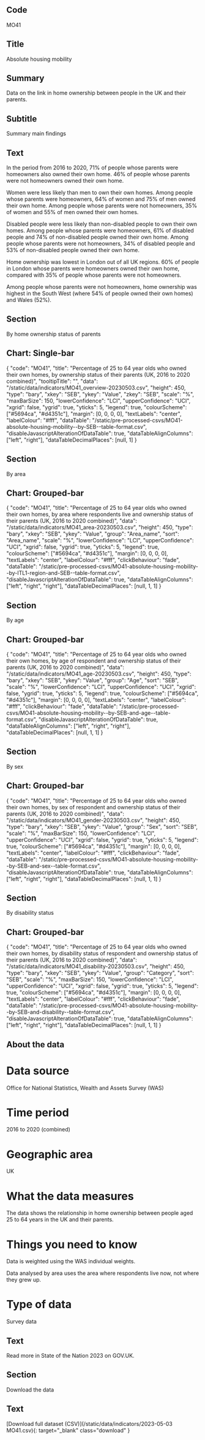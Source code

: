 ## Code
MO41

## Title
Absolute housing mobility

## Summary
Data on the link in home ownership between people in the UK and their parents.

## Subtitle
Summary main findings

## Text
In the period from 2016 to 2020, 71% of people whose parents were homeowners also owned their own home. 46% of people whose parents were not homeowners owned their own home.

Women were less likely than men to own their own homes. Among people whose parents were homeowners, 64% of women and 75% of men owned their own home. Among people whose parents were not homeowners, 35% of women and 55% of men owned their own homes.

Disabled people were less likely than non-disabled people to own their own homes. Among people whose parents were homeowners, 61% of disabled people and 74% of non-disabled people owned their own home. Among people whose parents were not homeowners, 34% of disabled people and 53% of non-disabled people owned their own home.

Home ownership was lowest in London out of all UK regions. 60% of people in London whose parents were homeowners owned their own home, compared with 35% of people whose parents were not homeowners.

Among people whose parents were not homeowners, home ownership was highest in the South West (where 54% of people owned their own homes) and Wales (52%).

## Section
By home ownership status of parents

## Chart: Single-bar
{
    "code": "MO41",
    "title": "Percentage of 25 to 64 year olds who owned their own homes, by ownership status of their parents (UK, 2016 to 2020 combined)",
    "tooltipTitle": "",
    "data": "/static/data/indicators/MO41_overview-20230503.csv",
    "height": 450,
    "type": "bary",
    "xkey": "SEB",
    "ykey": "Value",
    "zkey": "SEB",
    "scale": "%",
    "maxBarSize": 150,
    "lowerConfidence": "LCI",
    "upperConfidence": "UCI",
    "xgrid": false,
    "ygrid": true,
    "yticks": 5,
    "legend": true,
    "colourScheme": ["#5694ca", "#d4351c"],
    "margin": [0, 0, 0, 0],
    "textLabels": "center",
    "labelColour": "#fff",
    "dataTable": "/static/pre-processed-csvs/MO41-absolute-housing-mobility--by-SEB--table-format.csv",
    "disableJavascriptAlterationOfDataTable": true,
    "dataTableAlignColumns": ["left", "right"],
    "dataTableDecimalPlaces": [null, 1]
}

## Section
By area

## Chart: Grouped-bar
{
    "code": "MO41",
    "title": "Percentage of 25 to 64 year olds who owned their own homes, by area where respondents live and ownership status of their parents (UK, 2016 to 2020 combined)",
    "data": "/static/data/indicators/MO41_area-20230503.csv",
    "height": 450,
    "type": "bary",
    "xkey": "SEB",
    "ykey": "Value",
    "group": "Area_name",
    "sort": "Area_name",
    "scale": "%",
    "lowerConfidence": "LCI",
    "upperConfidence": "UCI",
    "xgrid": false,
    "ygrid": true,
    "yticks": 5,
    "legend": true,
    "colourScheme": ["#5694ca", "#d4351c"],
    "margin": [0, 0, 0, 0],
    "textLabels": "center",
    "labelColour": "#fff",
    "clickBehaviour": "fade",
    "dataTable": "/static/pre-processed-csvs/MO41-absolute-housing-mobility--by-ITL1-region-and-SEB--table-format.csv",
    "disableJavascriptAlterationOfDataTable": true,
    "dataTableAlignColumns": ["left", "right", "right"],
    "dataTableDecimalPlaces": [null, 1, 1]
}

## Section
By age

## Chart: Grouped-bar
{
    "code": "MO41",
    "title": "Percentage of 25 to 64 year olds who owned their own homes, by age of respondent and ownership status of their parents (UK, 2016 to 2020 combined)",
    "data": "/static/data/indicators/MO41_age-20230503.csv",
    "height": 450,
    "type": "bary",
    "xkey": "SEB",
    "ykey": "Value",
    "group": "Age",
    "sort": "SEB",
    "scale": "%",
    "lowerConfidence": "LCI",
    "upperConfidence": "UCI",
    "xgrid": false,
    "ygrid": true,
    "yticks": 5,
    "legend": true,
    "colourScheme": ["#5694ca", "#d4351c"],
    "margin": [0, 0, 0, 0],
    "textLabels": "center",
    "labelColour": "#fff",
    "clickBehaviour": "fade",
    "dataTable": "/static/pre-processed-csvs/MO41-absolute-housing-mobility--by-SEB-and-age--table-format.csv",
    "disableJavascriptAlterationOfDataTable": true,
    "dataTableAlignColumns": ["left", "right", "right"],
    "dataTableDecimalPlaces": [null, 1, 1]
}

## Section
By sex

## Chart: Grouped-bar
{
    "code": "MO41",
    "title": "Percentage of 25 to 64 year olds who owned their own homes, by sex of respondent and ownership status of their parents (UK, 2016 to 2020 combined)",
    "data": "/static/data/indicators/MO41_gender-20230503.csv",
    "height": 450,
    "type": "bary",
    "xkey": "SEB",
    "ykey": "Value",
    "group": "Sex",
    "sort": "SEB",
    "scale": "%",
    "maxBarSize": 150,
    "lowerConfidence": "LCI",
    "upperConfidence": "UCI",
    "xgrid": false,
    "ygrid": true,
    "yticks": 5,
    "legend": true,
    "colourScheme": ["#5694ca", "#d4351c"],
    "margin": [0, 0, 0, 0],
    "textLabels": "center",
    "labelColour": "#fff",
    "clickBehaviour": "fade",
    "dataTable": "/static/pre-processed-csvs/MO41-absolute-housing-mobility--by-SEB-and-sex--table-format.csv",
    "disableJavascriptAlterationOfDataTable": true,
    "dataTableAlignColumns": ["left", "right", "right"],
    "dataTableDecimalPlaces": [null, 1, 1]
}

## Section
By disability status

## Chart: Grouped-bar
{
    "code": "MO41",
    "title": "Percentage of 25 to 64 year olds who owned their own homes, by disability status of respondent and ownership status of their parents (UK, 2016 to 2020 combined)",
    "data": "/static/data/indicators/MO41_disability-20230503.csv",
    "height": 450,
    "type": "bary",
    "xkey": "SEB",
    "ykey": "Value",
    "group": "Category",
    "sort": "SEB",
    "scale": "%",
    "maxBarSize": 150,
    "lowerConfidence": "LCI",
    "upperConfidence": "UCI",
    "xgrid": false,
    "ygrid": true,
    "yticks": 5,
    "legend": true,
    "colourScheme": ["#5694ca", "#d4351c"],
    "margin": [0, 0, 0, 0],
    "textLabels": "center",
    "labelColour": "#fff",
    "clickBehaviour": "fade",
    "dataTable": "/static/pre-processed-csvs/MO41-absolute-housing-mobility--by-SEB-and-disability--table-format.csv",
    "disableJavascriptAlterationOfDataTable": true,
    "dataTableAlignColumns": ["left", "right", "right"],
    "dataTableDecimalPlaces": [null, 1, 1]
}

## About the data
# Data source
Office for National Statistics, Wealth and Assets Survey (WAS)

# Time period
2016 to 2020 (combined)

# Geographic area
UK

# What the data measures
The data shows the relationship in home ownership between people aged 25 to 64 years in the UK and their parents.

# Things you need to know
Data is weighted using the WAS individual weights.

Data analysed by area uses the area where respondents live now, not where they grew up.

# Type of data
Survey data

## Text
Read more in State of the Nation 2023 on GOV.UK.

## Section
Download the data

## Text
[Download full dataset (CSV)](/static/data/indicators/2023-05-03 MO41.csv){: target="_blank" class="download" }
